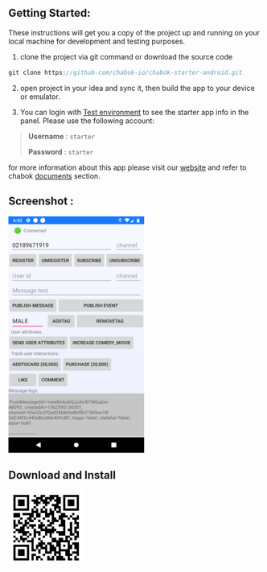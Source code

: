 ## Getting Started:

These instructions will get you a copy of the project up and running on your local machine for development and testing purposes.

1. clone the project via git command or download the source code

```javaScript
git clone https://github.com/chabok-io/chabok-starter-android.git
```


2. open project in your idea and sync it, then build the app to your device or emulator. 

3. You can login with [Test environment](https://sandbox.push.adpdigital.com/login) to see the starter app info in the panel. 
Please use the following account:

> **Username** : `starter` 
>
> **Password** : `starter`

for more information about this app please visit our [website](http://chabok.io) and refer to chabok [documents](http://doc.chabok.io) section.

## Screenshot : 
<img src="https://github.com/chabok-io/chabok-starter-android/raw/master/starter.png" width="270px" height="470px"/>

## Download and Install

<img src="https://github.com/chabok-io/chabok-starter-android/raw/master/starter.qr.png" width="150px" height="150px"/>
